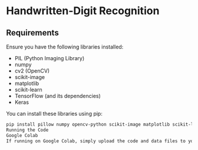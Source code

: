 # Handwritten-Digit Recognition


## Requirements
Ensure you have the following libraries installed:
- PIL (Python Imaging Library)
- numpy
- cv2 (OpenCV)
- scikit-image
- matplotlib
- scikit-learn
- TensorFlow (and its dependencies)
- Keras

You can install these libraries using pip:
```bash
pip install pillow numpy opencv-python scikit-image matplotlib scikit-learn tensorflow keras
Running the Code
Google Colab
If running on Google Colab, simply upload the code and data files to your Colab environment and execute the notebook cells.
